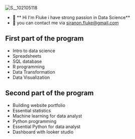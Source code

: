 ![S__102105118](https://github.com/ffkke/datasci-bootcamp9/assets/167752986/849595cb-1dd0-4795-ab2c-d297760600c0)

- :wave:	** Hi I'm Fluke i have strong passion in Data Science**
- 📧 you can contact me via siranon.fluke@gmail.com

## First part of the program

 - Intro to data science
 - Spreadsheets
 - SQL database
 - R programming 
 - Data Transformation 
 - Data Visualization 

## Second part of the program

- Building website portfolio
- Essential statistics
- Machine learning for data analyst
- Python programming
- Essential Python for data analyst
- Dashboard with looker studio
